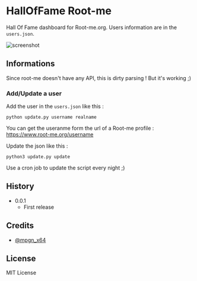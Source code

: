 # HallOfFame Root-me

Hall Of Fame dashboard for Root-me.org. Users information are in the `users.json`.

![screenshot](https://i.gyazo.com/56b4c6fcc5c5306e3d904735c0716835.png)

## Informations

Since root-me doesn't have any API, this is dirty parsing ! But it's working ;)

### Add/Update a user

Add the user in the `users.json` like this :
```
python update.py username realname
```
You can get the useranme form the url of a Root-me profile : https://www.root-me.org/username

Update the json like this : 
```
python3 update.py update
```

Use a cron job to update the script every night ;)

## History

* 0.0.1
	* First release

## Credits

* [@mpgn_x64](https://twitter.com/mpgn_x64)

## License

MIT License
